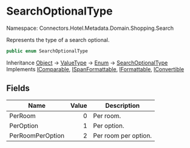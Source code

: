 # SearchOptionalType

Namespace: Connectors.Hotel.Metadata.Domain.Shopping.Search

Represents the type of a search optional.

```csharp
public enum SearchOptionalType
```

Inheritance [Object](https://docs.microsoft.com/en-us/dotnet/api/system.object) → [ValueType](https://docs.microsoft.com/en-us/dotnet/api/system.valuetype) → [Enum](https://docs.microsoft.com/en-us/dotnet/api/system.enum) → [SearchOptionalType](./connectors.hotel.metadata.domain.shopping.search.searchoptionaltype)<br />
Implements [IComparable](https://docs.microsoft.com/en-us/dotnet/api/system.icomparable), [ISpanFormattable](https://docs.microsoft.com/en-us/dotnet/api/system.ispanformattable), [IFormattable](https://docs.microsoft.com/en-us/dotnet/api/system.iformattable), [IConvertible](https://docs.microsoft.com/en-us/dotnet/api/system.iconvertible)

## Fields

| Name | Value | Description |
| --- | --: | --- |
| PerRoom | 0 | Per room. |
| PerOption | 1 | Per option. |
| PerRoomPerOption | 2 | Per room per option. |
